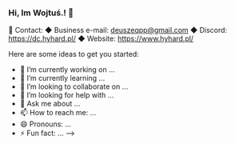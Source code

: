 ### Hi, Im Wojtuś.! 👋

💬 Contact:
  ◆ Business e-mail: deuszeqpp@gmail.com
  ◆ Discord: https://dc.hyhard.pl/
  ◆ Website: https://www.hyhard.pl/

Here are some ideas to get you started:

- 🔭 I’m currently working on ...
- 🌱 I’m currently learning ...
- 👯 I’m looking to collaborate on ...
- 🤔 I’m looking for help with ...
- 💬 Ask me about ...
- 📫 How to reach me: ...
- 😄 Pronouns: ...
- ⚡ Fun fact: ...
-->
